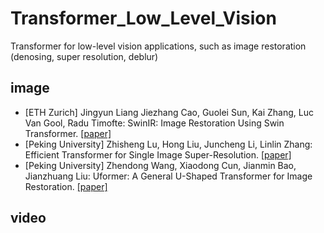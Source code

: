 # Transformer_Low_Level_Vision
Transformer for low-level vision applications, such as image restoration (denosing, super resolution, deblur)

## image 

* [ETH Zurich] Jingyun Liang
Jiezhang Cao, Guolei Sun, Kai Zhang, Luc Van Gool, Radu Timofte: SwinIR: Image Restoration Using Swin Transformer. [[paper]](https://arxiv.org/pdf/2108.10257.pdf)
* [Peking University] Zhisheng Lu, Hong Liu, Juncheng Li, Linlin Zhang: Efficient Transformer for Single Image Super-Resolution. [[paper]](https://arxiv.org/pdf/2108.11084.pdf)
* [Peking University] Zhendong Wang, Xiaodong Cun, Jianmin Bao, Jianzhuang Liu: Uformer: A General U-Shaped Transformer for Image Restoration. [[paper]](https://arxiv.org/pdf/2106.03106.pdf)


## video
